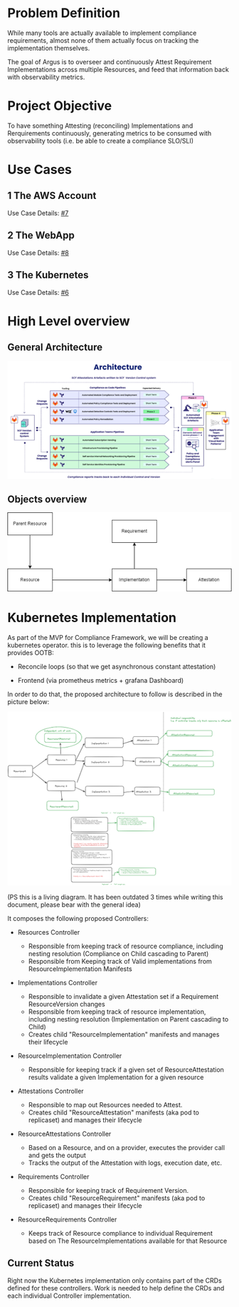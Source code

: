 # Problem Definition

While many tools are actually available to implement compliance requirements, almost none of them actually focus on tracking the implementation themselves.

The goal of Argus is to overseer and continuously Attest Requirement Implementations across multiple Resources, and feed that information back with observability metrics. 

# Project Objective

To have something Attesting (reconciling) Implementations and Rerquirements continuously, generating metrics to be consumed with observability tools (i.e. be able to create a compliance SLO/SLI)

# Use Cases

## 1 The AWS Account
Use Case Details: [#7](https://github.com/ContainerSolutions/argus/issues/7)

## 2 The WebApp
Use Case Details: [#8](https://github.com/ContainerSolutions/argus/issues/8)

## 3 The Kubernetes
Use Case Details: [#6](https://github.com/ContainerSolutions/argus/issues/6)


# High Level overview

## General Architecture
![General Architecture](pics/arch.png)

## Objects overview
![Object View](pics/argus.drawio.png)


# Kubernetes Implementation
As part of the MVP for Compliance Framework, we will be creating a kubernetes operator. this is to leverage the following benefits that it provides OOTB:

 * Reconcile loops (so that we get asynchronous constant attestation)

 * Frontend (via prometheus metrics + grafana Dashboard)

In order to do that, the proposed architecture to follow is described in the picture below:

![Kubernetes Design](pics/argus-breakdown.png)

(PS this is a living diagram. It has been outdated 3 times while writing this document, please bear with the general idea)

It composes the following proposed Controllers:

* Resources Controller
    * Responsible from keeping track of resource compliance, including nesting resolution (Compliance on Child cascading to Parent)
    * Responsible from Keeping track of Valid implementations from ResourceImplementation Manifests

* Implementations Controller
    * Responsible to invalidate a given Attestation set if a Requirement ResourceVersion changes
    * Responsible from keeping track of resource implementation, including nesting resolution (Implementation on Parent cascading to Child) 
    * Creates child "ResourceImplementation" manifests and manages their lifecycle

* ResourceImplementation Controller
    * Responsible for keeping track if a given set of ResourceAttestation results validate a given Implementation for a given resource


* Attestations Controller
    * Responsible to map out Resources needed to Attest.
    * Creates child "ResourceAttestation" manifests (aka pod to replicaset) and manages their lifecycle

* ResourceAttestations Controller
    * Based on a Resource, and on a provider, executes the provider call and gets the output
    * Tracks the output of the Attestation with logs, execution date, etc.

* Requirements Controller
    * Responsible for keeping track of Requirement Version.
    * Creates child "ResourceRequirement" manifests (aka pod to replicaset) and manages their lifecycle

* ResourceRequirements Controller
    * Keeps track of Resource compliance to individual Requirement based on The ResourceImplementations
    available for that Resource

## Current Status

Right now the Kubernetes implementation only contains part of the CRDs defined for these 
controllers. Work is needed to help define the CRDs and each individual Controller implementation.
